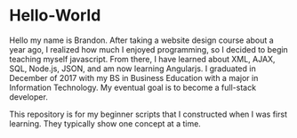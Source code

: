 # Hello-World
Hello my name is Brandon.  After taking a website design course about a year ago, I realized how much I enjoyed programming, so I decided to begin teaching myself javascript. From there, I have learned about XML, AJAX, SQL, Node.js, JSON, and am now learning Angularjs.  I graduated in December of 2017 with my BS in Business Education with a major in Information Technology.  My eventual goal is to become a full-stack developer.

This repository is for my beginner scripts that I constructed when I was first learning.  They typically show one concept at a time.
